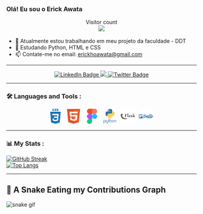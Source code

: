 ### Olá! Eu sou o Erick Awata

<p align="center"> 
  Visitor count<br>
  <img src="https://profile-counter.glitch.me/erickhoawata/count.svg" />
</p>

- 🔭 Atualmente estou trabalhando em meu projeto da faculdade - DDT
- 🌱 Estudando Python, HTML e CSS
- 📫 Contate-me no email: erickhoawata@gmail.com

---

<div id="badges" align="center">
  <a href="https://www.linkedin.com/in/mateus-ferreira-madeira-b66a27270/">
	<img src="https://img.shields.io/badge/LinkedIn-blue?style=for-the-badge&logo=linkedin&logoColor=white" alt="LinkedIn Badge"/>
	  </a>
  <a href= "https://www.instagram.com/_mafemad/">
	<img src="https://img.shields.io/badge/Instagram-E4405F?style=for-the-badge&logo=instagram&logoColor=white"/>
	</a>
  <a href='https://twitter.com/mafemad_'>
	<img src="https://img.shields.io/badge/Twitter-blue?style=for-the-badge&logo=twitter&logoColor=white" alt="Twitter Badge"/>
	</a>
</div>

---

### 🛠 Languages and Tools :
<div align="center">
  <img src="https://github.com/devicons/devicon/blob/master/icons/css3/css3-plain-wordmark.svg"  title="CSS3" alt="CSS" width="40" height="40"/>&nbsp;
  <img src="https://github.com/devicons/devicon/blob/master/icons/html5/html5-original.svg" title="HTML5" alt="HTML" width="40" height="40"/>&nbsp;
  <img src="https://github.com/devicons/devicon/blob/master/icons/figma/figma-original.svg" title="FIGMA" alt="figma" width="40" height="40"/>&nbsp;
  <img src="https://github.com/devicons/devicon/blob/master/icons/python/python-original-wordmark.svg" title="python" alt="python" width="40"       height="40"/>&nbsp;
  <img src="https://github.com/devicons/devicon/blob/master/icons/flask/flask-original-wordmark.svg" title="flask" alt="flask" width="40" height="40" />&nbsp;
  <img src="https://github.com/devicons/devicon/blob/master/icons/trello/trello-plain-wordmark.svg" title="trello" alt="trello" width="40" height="40"/>&nbsp;
</div>

---

### 📊 My Stats :
[![GitHub Streak](http://github-readme-streak-stats.herokuapp.com?user=erickhoawata&theme=dark&background=000000)](https://git.io/streak-stats)
<br>
[![Top Langs](https://github-readme-stats.vercel.app/api/top-langs/?username=erickhoawata&layout=compact&theme=vision-friendly-dark)](https://github.com/anuraghazra/github-readme-stats)

---									

## 🐍 A Snake Eating my Contributions Graph
	
![snake gif](https://github.com/erickhoawata/erickhoawata/blob/output/github-contribution-grid-snake.svg)
